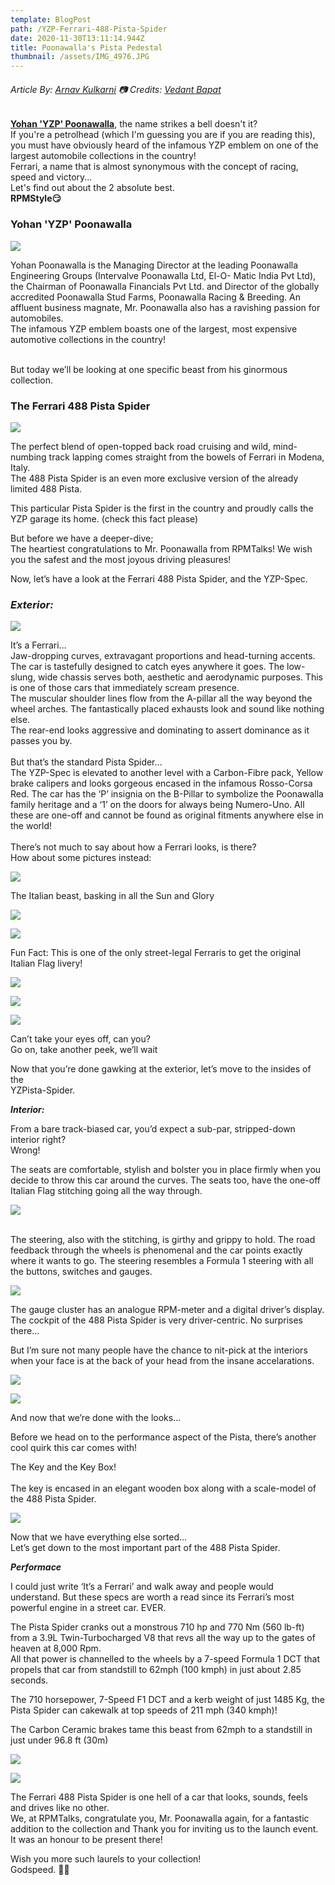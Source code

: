 ```yaml
---
template: BlogPost
path: /YZP-Ferrari-488-Pista-Spider
date: 2020-11-30T13:11:14.944Z
title: Poonawalla's Pista Pedestal
thumbnail: /assets/IMG_4976.JPG
---
```

###### Article By: [Arnav Kulkarni](https://www.instagram.com/scarecrow_9595/) 📷 Credits: [Vedant Bapat](https://www.instagram.com/vedantbapat/)

**[Yohan 'YZP' Poonawalla](https://www.instagram.com/yohanpoonawalla/)**, the name strikes a bell doesn't it?\
If you're a petrolhead (which I'm guessing you are if you are reading this), you must have obviously heard of the infamous YZP emblem on one of the largest automobile collections in the country!\
Ferrari, a name that is almost synonymous with the concept of racing, speed and victory...\
Let's find out about the 2 absolute best. \
**RPMStyle😏**

### Yohan 'YZP' Poonawalla

![](/assets/yohan.jpg)

Yohan Poonawalla is the Managing Director at the leading Poonawalla Engineering Groups (Intervalve Poonawalla Ltd, El-O- Matic India Pvt Ltd), the Chairman of Poonawalla Financials Pvt Ltd. and Director of the globally accredited Poonawalla Stud Farms, Poonawalla Racing & Breeding. An affluent business magnate, Mr. Poonawalla also has a ravishing passion for automobiles.\
The infamous YZP emblem boasts one of the largest, most expensive automotive collections in the country!

\
But today we’ll be looking at one specific beast from his ginormous collection.

### The Ferrari 488 Pista Spider

![](/assets/IMG_1406.JPG)

The perfect blend of open-topped back road cruising and wild, mind-numbing track lapping comes straight from the bowels of Ferrari in Modena, Italy.\
The 488 Pista Spider is an even more exclusive version of the already limited 488 Pista.

This particular Pista Spider is the first in the country and proudly calls the YZP garage its home. (check this fact please)

But before we have a deeper-dive;\
The heartiest congratulations to Mr. Poonawalla from RPMTalks! We wish you the safest and the most joyous driving pleasures!

Now, let’s have a look at the Ferrari 488 Pista Spider, and the YZP-Spec.

### *Exterior:*

![](/assets/IMG_1402.JPG)

It’s a Ferrari…\
Jaw-dropping curves, extravagant proportions and head-turning accents. The car is tastefully designed to catch eyes anywhere it goes. The low-slung, wide chassis serves both, aesthetic and aerodynamic purposes. This is one of those cars that immediately scream presence.\
The muscular shoulder lines flow from the A-pillar all the way beyond the wheel arches. The fantastically placed exhausts look and sound like nothing else.\
The rear-end looks aggressive and dominating to assert dominance as it passes you by.\
\
But that’s the standard Pista Spider…\
The YZP-Spec is elevated to another level with a Carbon-Fibre pack, Yellow brake calipers and looks gorgeous encased in the infamous Rosso-Corsa Red. The car has the ‘P’ insignia on the B-Pillar to symbolize the Poonawalla family heritage and a ‘1’ on the doors for always being Numero-Uno. All these are one-off and cannot be found as original fitments anywhere else in the world!\
\
There’s not much to say about how a Ferrari looks, is there?\
How about some pictures instead:

![](/assets/IMG_1414.JPG)

The Italian beast, basking in all the Sun and Glory

![](/assets/IMG_1393.JPG)

![](/assets/IMG_5219.jpg)

Fun Fact: This is one of the only street-legal Ferraris to get the original Italian Flag livery!

![](/assets/IMG_5076.JPG)

![](/assets/IMG_5080.jpg)

![](/assets/IMG_5079.jpg)

Can’t take your eyes off, can you?\
Go on, take another peek, we’ll wait

Now that you’re done gawking at the exterior, let’s move to the insides of the\
YZPista-Spider.

***Interior:***

From a bare track-biased car, you’d expect a sub-par, stripped-down interior right?\
Wrong!

The seats are comfortable, stylish and bolster you in place firmly when you decide to throw this car around the curves. The seats too, have the one-off Italian Flag stitching going all the way through.

![](/assets/IMG_5086.jpg)

\
The steering, also with the stitching, is girthy and grippy to hold. The road feedback through the wheels is phenomenal and the car points exactly where it wants to go. The steering resembles a Formula 1 steering with all the buttons, switches and gauges.

![](/assets/IMG_5084.jpg)

The gauge cluster has an analogue RPM-meter and a digital driver’s display. The cockpit of the 488 Pista Spider is very driver-centric. No surprises there…

But I’m sure not many people have the chance to nit-pick at the interiors when your face is at the back of your head from the insane accelarations.

![](/assets/IMG_1391.JPG)

![](/assets/IMG_1389.JPG)

And now that we’re done with the looks…

Before we head on to the performance aspect of the Pista, there’s another cool quirk this car comes with!

The Key and the Key Box!\
\
The key is encased in an elegant wooden box along with a scale-model of the 488 Pista Spider.

![](/assets/IMG_5230.jpg)

Now that we have everything else sorted…\
Let’s get down to the most important part of the 488 Pista Spider.

***Performace***

I could just write ‘It’s a Ferrari’ and walk away and people would understand. But these specs are worth a read since its Ferrari’s most powerful engine in a street car. EVER.

The Pista Spider cranks out a monstrous 710 hp and 770 Nm (560 lb-ft) from a 3.9L Twin-Turbocharged V8 that revs all the way up to the gates of heaven at 8,000 Rpm.\
All that power is channelled to the wheels by a 7-speed Formula 1 DCT that propels that car from standstill to 62mph (100 kmph) in just about 2.85 seconds.

The 710 horsepower, 7-Speed F1 DCT and a kerb weight of just 1485 Kg, the Pista Spider can cakewalk at top speeds of 211 mph (340 kmph)!

The Carbon Ceramic brakes tame this beast from 62mph to a standstill in just under 96.8 ft (30m)

![](/assets/IMG_4758.jpg)

![](/assets/IMG_1395.JPG)

The Ferrari 488 Pista Spider is one hell of a car that looks, sounds, feels and drives like no other.\
We, at RPMTalks, congratulate you, Mr. Poonawalla again, for a fantastic addition to the collection and Thank you for inviting us to the launch event. It was an honour to be present there!

Wish you more such laurels to your collection!\
Godspeed. 🥂🏁
